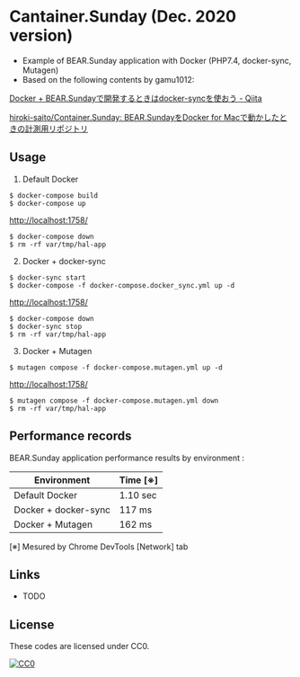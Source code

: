 # Cantainer.Sunday (Dec. 2020 version)

- Example of BEAR.Sunday application with Docker (PHP7.4, docker-sync, Mutagen)
- Based on the following contents by gamu1012:

[Docker \+ BEAR\.Sundayで開発するときはdocker\-syncを使おう \- Qiita](https://qiita.com/gamu1012/items/a66781f9d25bfe4e9c3f)

[hiroki\-saito/Container\.Sunday: BEAR\.SundayをDocker for Macで動かしたときの計測用リポジトリ](https://github.com/hiroki-saito/Container.Sunday)

## Usage

1. Default Docker

```
$ docker-compose build
$ docker-compose up
```

[http://localhost:1758/](http://localhost:1758/)

```
$ docker-compose down
$ rm -rf var/tmp/hal-app
```

2. Docker + docker-sync

```
$ docker-sync start
$ docker-compose -f docker-compose.docker_sync.yml up -d
```

[http://localhost:1758/](http://localhost:1758/)

```
$ docker-compose down
$ docker-sync stop
$ rm -rf var/tmp/hal-app
```

3. Docker + Mutagen

```
$ mutagen compose -f docker-compose.mutagen.yml up -d
```

[http://localhost:1758/](http://localhost:1758/)

```
$ mutagen compose -f docker-compose.mutagen.yml down
$ rm -rf var/tmp/hal-app
```

## Performance records

BEAR.Sunday application performance results by environment :

| Environment | Time [※] |
|---|---|
| Default Docker | 1.10 sec |
| Docker + docker-sync | 117 ms  |
| Docker + Mutagen | 162 ms |

[※] Mesured by Chrome DevTools [Network] tab

## Links

- TODO

## License

These codes are licensed under CC0.

[![CC0](http://i.creativecommons.org/p/zero/1.0/88x31.png "CC0")](http://creativecommons.org/publicdomain/zero/1.0/deed.ja)
